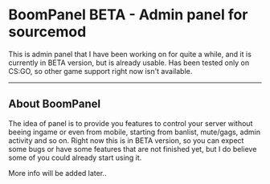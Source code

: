 # BoomPanel BETA - Admin panel for sourcemod
This is admin panel that I have been working on for quite a while, and it is currently in BETA version, but is already usable. Has been tested only on CS:GO, so other game support right now isn't available.
***
## About BoomPanel

The idea of panel is to provide you features to control your server without beeing ingame or even from mobile, starting from banlist, mute/gags, admin activity and so on. Right now this is in BETA version, so you can expect some bugs
or have some features that are not finished yet, but I do believe some of you could already start using it. 

More info will be added later..